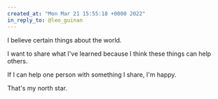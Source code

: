 ```yaml
---
created_at: "Mon Mar 21 15:55:18 +0000 2022"
in_reply_to: @leo_guinan
---
```


I believe certain things about the world.

I want to share what I've learned because I think these things can help others.

If I can help one person with something I share, I'm happy. 

That's my north star.